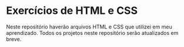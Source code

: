 # Exercícios de HTML e CSS

Neste repositório haverão arquivos HTML e CSS que utilizei em meu aprendizado. Todos os projetos neste repositório serão atualizados em breve.
